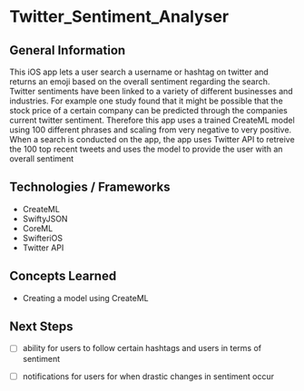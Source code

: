 # Twitter_Sentiment_Analyser

## General Information
This iOS app lets a user search a username or hashtag on twitter and returns an emoji based on the overall sentiment regarding the search.
Twitter sentiments have been linked to a variety of different businesses and industries. For example one study found that it might be 
possible that the stock price of a certain company can be predicted through the companies current twitter sentiment. Therefore this app
uses a trained CreateML model using 100 different phrases and scaling from very negative to very positive. When a search is conducted on
the app, the app uses Twitter API to retreive the 100 top recent tweets and uses the model to provide the user with an overall sentiment

## Technologies / Frameworks
- CreateML
- SwiftyJSON
- CoreML
- SwifteriOS
- Twitter API

## Concepts Learned
- Creating a model using CreateML

## Next Steps
- [ ] ability for users to follow certain hashtags and users in terms of sentiment
- [ ] notifications for users for when drastic changes in sentiment occur

